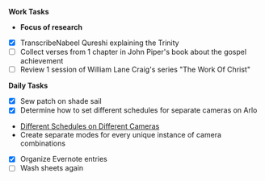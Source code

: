 **Work Tasks**

- **Focus of research**
- [X] TranscribeNabeel Qureshi explaining the Trinity
- [ ] Collect verses from 1 chapter in John Piper's book about the gospel achievement
- [ ] Review 1 session of William Lane Craig's series "The Work Of Christ"

**Daily Tasks**

- [X] Sew patch on shade sail
- [X] Determine how to set different schedules for  separate cameras on Arlo
- [Different Schedules on Different Cameras](https://community.netgear.com/t5/Features/Different-Schedules-on-Different-Cameras/td-p/2328)
- Create separate modes for every unique instance of camera combinations
- [X] Organize Evernote entries
- [ ] Wash sheets again